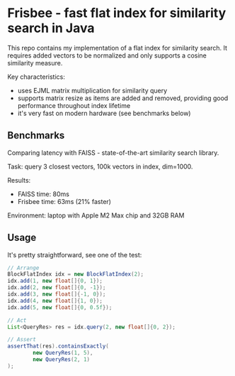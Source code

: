 # Frisbee - fast flat index for similarity search in Java

This repo contains my implementation of a flat index for similarity search.
It requires added vectors to be normalized and only supports a cosine
similarity measure.

Key characteristics:
* uses EJML matrix multiplication for similarity query
* supports matrix resize as items are added and removed, providing
  good performance throughout index lifetime
* it's very fast on modern hardware (see benchmarks below)

## Benchmarks

Comparing latency with FAISS - state-of-the-art similarity search library.

Task: query 3 closest vectors, 100k vectors in index, dim=1000.

Results:
* FAISS time: 80ms
* Frisbee time: 63ms (21% faster)

Environment: laptop with Apple M2 Max chip and 32GB RAM

## Usage

It's pretty straightforward, see one of the test:
```java
// Arrange
BlockFlatIndex idx = new BlockFlatIndex(2);
idx.add(1, new float[]{0, 1});
idx.add(2, new float[]{0, -1});
idx.add(3, new float[]{-1, 0});
idx.add(4, new float[]{1, 0});
idx.add(5, new float[]{0, 0.5f});

// Act
List<QueryRes> res = idx.query(2, new float[]{0, 2});

// Assert
assertThat(res).containsExactly(
        new QueryRes(1, 5),
        new QueryRes(2, 1)
);
```